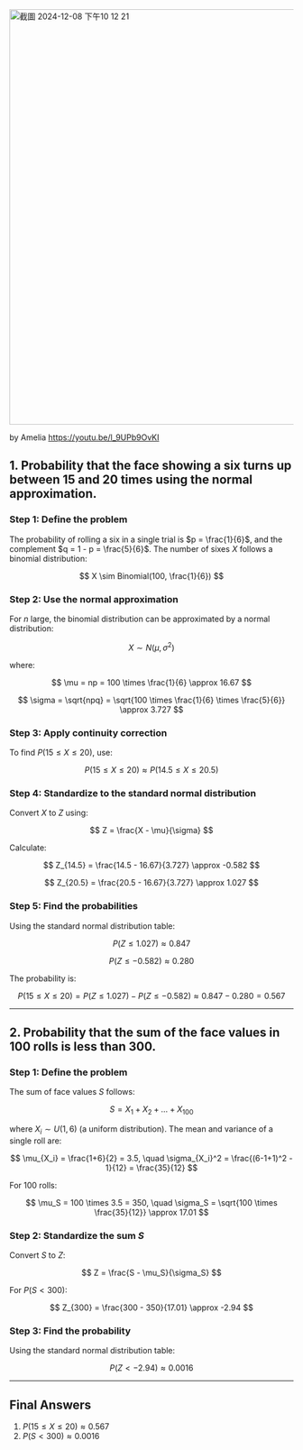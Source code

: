 <img width="737" alt="截圖 2024-12-08 下午10 12 21" src="https://github.com/user-attachments/assets/b4ff43b8-fb71-4cb9-894c-a18ef6d7f91c">

by Amelia 
https://youtu.be/l_9UPb9OvKI

## **1. Probability that the face showing a six turns up between 15 and 20 times using the normal approximation.**

### **Step 1: Define the problem**
The probability of rolling a six in a single trial is $p = \frac{1}{6}$, and the complement $q = 1 - p = \frac{5}{6}$.
The number of sixes $X$ follows a binomial distribution:

$$
X \sim Binomial(100, \frac{1}{6})
$$

### **Step 2: Use the normal approximation**
For $n$ large, the binomial distribution can be approximated by a normal distribution:  

$$
X \sim N(\mu, \sigma^2)
$$

where:

$$
\mu = np = 100 \times \frac{1}{6} \approx 16.67 
$$

$$
\sigma = \sqrt{npq} = \sqrt{100 \times \frac{1}{6} \times \frac{5}{6}} \approx 3.727
$$

### **Step 3: Apply continuity correction**
To find $P(15 \leq X \leq 20)$, use:

$$
P(15 \leq X \leq 20) \approx P(14.5 \leq X \leq 20.5)
$$

### **Step 4: Standardize to the standard normal distribution**
Convert $X$ to $Z$ using:

$$
Z = \frac{X - \mu}{\sigma}
$$

Calculate:

$$
Z_{14.5} = \frac{14.5 - 16.67}{3.727} \approx -0.582
$$

$$
Z_{20.5} = \frac{20.5 - 16.67}{3.727} \approx 1.027
$$

### **Step 5: Find the probabilities**
Using the standard normal distribution table:

$$
P(Z \leq 1.027) \approx 0.847
$$
  
$$
P(Z \leq -0.582) \approx 0.280
$$

The probability is:

$$
P(15 \leq X \leq 20) = P(Z \leq 1.027) - P(Z \leq -0.582) \approx 0.847 - 0.280 = 0.567
$$

---

## **2. Probability that the sum of the face values in 100 rolls is less than 300.**

### **Step 1: Define the problem**
The sum of face values $S$ follows:

$$
S = X_1 + X_2 + \dots + X_{100}
$$

where $X_i \sim U(1, 6)$ (a uniform distribution).
The mean and variance of a single roll are:

$$
\mu_{X_i} = \frac{1+6}{2} = 3.5, \quad \sigma_{X_i}^2 = \frac{(6-1+1)^2 - 1}{12} = \frac{35}{12}
$$

For 100 rolls:

$$
\mu_S = 100 \times 3.5 = 350, \quad \sigma_S = \sqrt{100 \times \frac{35}{12}} \approx 17.01
$$

### **Step 2: Standardize the sum $S$**
Convert $S$ to $Z$:

$$
Z = \frac{S - \mu_S}{\sigma_S}
$$

For $P(S < 300)$:

$$
Z_{300} = \frac{300 - 350}{17.01} \approx -2.94
$$

### **Step 3: Find the probability**
Using the standard normal distribution table:

$$
P(Z < -2.94) \approx 0.0016
$$

---

## **Final Answers**
1. $P(15 \leq X \leq 20) \approx 0.567$  
2. $P(S < 300) \approx 0.0016$

